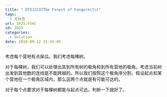 ```yaml
---
title: " DTOJ2237The Forest of Fangorn\t\t"
tags:
  - 无标签
url: 3925.html
id: 3925
categories:
  - Solution
date: 2018-09-12 15:43:05
---
```


考虑每个营地有点屎瓜。我们考虑每棵树。

对于每棵树，我们可以处理出其到所有树的极角和到所有营地的极角。考虑当前树出发到其他数的连线是不能跨越的。所以我们按照这个极角序分割，假设起点和某个营地在一个极角区域内，那么这两个点就是有可能可达的。

对于每个点要求对于每棵树都能与起点可达。判断一下就好了。